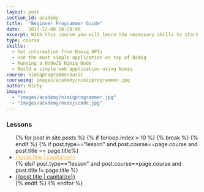 ```yaml
---
layout: post
section_id: academy
title:  "Beginner Programmer Guide"
date:   2017-12-08 10:20:00
excerpt: With this course you will learn the necessary skills to start programming on top of the Nimiq Blockchain
type: course
skills:
  - Get information from Nimiq APIs
  - Use the most simple application on top of Nimiq
  - Running a NodeJS Nimiq Node
  - Build a simple web application using Nimiq
course: nimiqprogrammerbasic
courseimg: images/academy/nimiqprogrammer.jpg
author: Richy
images: 
  - "images/academy/nimiqprogrammer.jpg"
  - "images/academy/nodejscode.jpg"
---
```


<div class='links'>
  <h3>Lessons</h3>
  <ul>
    {% for post in site.posts %}
      {% if forloop.index > 10 %}
        {% break %}
      {% endif %}
     {% if post.type=="lesson" and post.course==page.course and post.title == page.title%}
       <li><a href="{{post.url}}" style="color:#f7b747;">{{post.title | capitalize}}</a></li>
     {% elsif post.type=="lesson" and post.course==page.course and post.title != page.title %}
       <li><a href="{{post.url}}">{{post.title | capitalize}}</a></li>
     {% endif %}
     {% endfor %}
  </ul>
</div>

